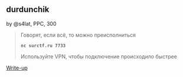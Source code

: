 ## durdunchik
by @s4lat, PPC, 300

> Говорят, если всё, то можно преисполниться
> 
> **`nc surctf.ru 7733`**
> 
> Используйте VPN, чтобы подключение происходило быстрее

[Write-up](WRITEUP.md)